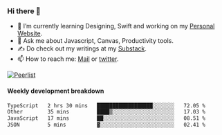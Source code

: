 ### Hi there 👋

- 🌱 I’m currently learning Designing, Swift and working on my [Personal Website](https://kvaishak.com/).
- 💬 Ask me about Javascript, Canvas,  Productivity tools. 
- :writing_hand: Do check out my writings at my [Substack](https://kvaishak.substack.com/).
- 📫 How to reach me: [Mail](mailto:vaishak.kaippanchery@gmail.com) or [twitter](https://twitter.com/kvaishack).

[![Peerlist](https://github-readme-badge.peerlist.io/api/vaishak)](https://peerlist.io/vaishak)

#### Weekly development breakdown

<!--START_SECTION:waka-->

```txt
TypeScript   2 hrs 30 mins   ██████████████████░░░░░░░   72.05 %
Other        35 mins         ████▒░░░░░░░░░░░░░░░░░░░░   17.03 %
JavaScript   17 mins         ██░░░░░░░░░░░░░░░░░░░░░░░   08.51 %
JSON         5 mins          ▓░░░░░░░░░░░░░░░░░░░░░░░░   02.41 %
```

<!--END_SECTION:waka-->
